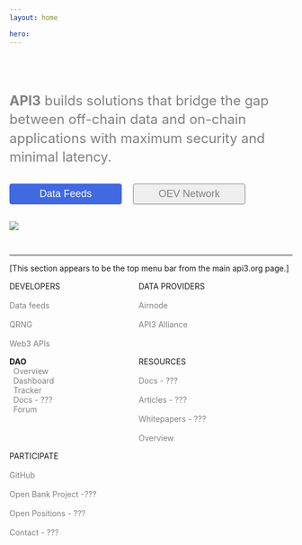 ```yaml
---
layout: home

hero:
---
```


<script>
export default {
    mounted() {
      // Since this page does not have the sidebar we need to make sure the reference menu is not highlighted
      const api3_navbarReferenceBtn = document.getElementById(
          'api3_Reference_Menu'
      );
      api3_navbarReferenceBtn.style.color = '';
    }
  }
</script>

<style>

.api3-land-box{
  display: flex;
  flex-wrap: wrap;
  padding-bottom:30px;

}
.api3-land-desc{
  font-size:x-large;
  color:gray; line-height: 1.4;
}
.api3-land-code-image{
  flex: 0 600px;
  ;
}
.api3-land-button-feeds{
  margin-top:30px;
  margin-right:20px;
  font-size:large;
  border-radius:4px;
  width:200px;
  border:#4169E1 solid 1px;
  padding:7px;
  background-color:#4169E1;
}
.api3-land-button{
  margin-top:30px;
  font-size:large;
  border-radius:4px;
  width:200px;
  border:gray solid 1px;
  padding:7px;
}

.api3-land-links{
  color:gray !important;
  text-decoration:none !important;
}
</style>

<!-- DESCRIPTION and CODE IMAGE-->
<div style="margin-top:50px;"/>

<div class="api3-land-box">
<hr/>
  <div style="flex: 0 500px;margin-right:30px;"> 
    <div class="api3-land-desc" ><b>API3</b> builds solutions that
          bridge the gap between off-chain data and on-chain applications with maximum
          security and minimal latency. 
    </div>
    <div style="display: flex;padding-bottom:30px !important">
       <button type="button" class="api3-land-button-feeds">
        <a style="color:white;text-decoration: none;" href="/reference/dapis/understand/">Data Feeds</a>
       </button>
       <button type="button" class="api3-land-button">
        <a class="api3-land-links" href="/reference/oev-network/">OEV Network</a>
       </button>
    </div>
  </div>
  <div class="api3-land-code-image">
    <div>
    <img src="https://res.cloudinary.com/practicaldev/image/fetch/s--Ij0eKVIW--/c_imagga_scale,f_auto,fl_progressive,h_420,q_auto,w_1000/https://thepracticaldev.s3.amazonaws.com/i/77oanfb0c05w88jlmc8s.jpg"/>
    </div>
  </div>
</div>

<!-- LINK -->
<hr/>
[This section appears to be the top menu bar from the main api3.org page.]

<div class="api3-land-box">

  <div  style="flex: 0 200px;margin-right:30px;margin-top:15px">
     DEVELOPERS
     <br/><br/><a class="api3-land-links" href="">Data feeds</a>
     <br/><br/><a class="api3-land-links" href="">QRNG</a>
     <br/><br/><a class="api3-land-links" href="">Web3 APIs</a>
  </div>
  <div  style="flex: 0 200px;margin-right:30px;margin-top:15px">
     DATA PROVIDERS
     <br/><br/><a class="api3-land-links" href="">Airnode</a>
     <br/><br/><a class="api3-land-links" href="">API3 Alliance</a>
     
  </div>
  <div style="flex: 0 200px;margin-right:30px;margin-top:15px">
     <b>DAO</b>
     <div style="padding-left:7px;">
      <a class="api3-land-links" href="">Overview</a>
      <br/><a class="api3-land-links" href="">Dashboard</a>
      <br/><a class="api3-land-links" href="">Tracker</a>
      <br/><a class="api3-land-links" href="">Docs - ???</a>
      <br/><a class="api3-land-links" href="">Forum</a>
     </div>
  </div>
  <div style="flex: 0 200px;margin-right:30px;margin-top:15px">
     RESOURCES
     <br/><br/><a class="api3-land-links" href="">Docs - ???</a>
     <br/><br/><a class="api3-land-links" href="">Articles - ???</a>
     <br/><br/><a class="api3-land-links" href="">Whitepapers - ???</a>
     <br/><br/><a class="api3-land-links" href="">Overview</a>
  </div>
  <div style="flex: 0 200px;margin-right:30px;margin-top:15px">
     PARTICIPATE
     <br/><br/><a class="api3-land-links" href="">GitHub</a>
     <br/><br/><a class="api3-land-links" href="">Open Bank Project -???</a>
     <br/><br/><a class="api3-land-links" href="">Open Positions - ???</a>
     <br/><br/><a class="api3-land-links" href="">Contact - ???</a>
  </div>
</div>
